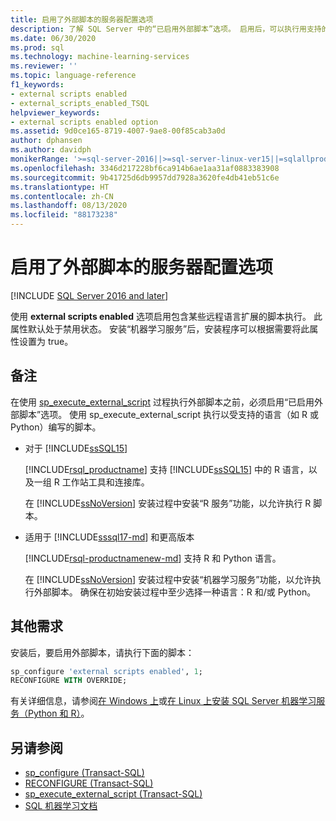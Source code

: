 ```yaml
---
title: 启用了外部脚本的服务器配置选项
description: 了解 SQL Server 中的“已启用外部脚本”选项。 启用后，可以执行用支持的语言（如 R 或 Python）编写的外部脚本。
ms.date: 06/30/2020
ms.prod: sql
ms.technology: machine-learning-services
ms.reviewer: ''
ms.topic: language-reference
f1_keywords:
- external scripts enabled
- external_scripts_enabled_TSQL
helpviewer_keywords:
- external scripts enabled option
ms.assetid: 9d0ce165-8719-4007-9ae8-00f85cab3a0d
author: dphansen
ms.author: davidph
monikerRange: '>=sql-server-2016||>=sql-server-linux-ver15||=sqlallproducts-allversions'
ms.openlocfilehash: 3346d217228bf6ca914b6ae1aa31af0883383908
ms.sourcegitcommit: 9b41725d6db9957dd7928a3620fe4db41eb51c6e
ms.translationtype: HT
ms.contentlocale: zh-CN
ms.lasthandoff: 08/13/2020
ms.locfileid: "88173238"
---
```

# <a name="external-scripts-enabled-server-configuration-option"></a>启用了外部脚本的服务器配置选项
[!INCLUDE [SQL Server 2016 and later](../../includes/applies-to-version/sqlserver2016.md)]

使用 **external scripts enabled** 选项启用包含某些远程语言扩展的脚本执行。 此属性默认处于禁用状态。 安装“机器学习服务”后，安装程序可以根据需要将此属性设置为 true。

## <a name="remarks"></a>备注

在使用 [sp_execute_external_script](../../relational-databases/system-stored-procedures/sp-execute-external-script-transact-sql.md) 过程执行外部脚本之前，必须启用“已启用外部脚本”选项。 使用 sp_execute_external_script 执行以受支持的语言（如 R 或 Python）编写的脚本。 

+ 对于 [!INCLUDE[ssSQL15](../../includes/sssql15-md.md)]

    [!INCLUDE[rsql_productname](../../includes/rsql-productname-md.md)] 支持 [!INCLUDE[ssSQL15](../../includes/sssql15-md.md)] 中的 R 语言，以及一组 R 工作站工具和连接库。

    在 [!INCLUDE[ssNoVersion](../../includes/ssnoversion-md.md)] 安装过程中安装“R 服务”功能，以允许执行 R 脚本。

+ 适用于 [!INCLUDE[sssql17-md](../../includes/sssql17-md.md)] 和更高版本

    [!INCLUDE[rsql-productnamenew-md](../../includes/rsql-productnamenew-md.md)] 支持 R 和 Python 语言。

    在 [!INCLUDE[ssNoVersion](../../includes/ssnoversion-md.md)] 安装过程中安装“机器学习服务”功能，以允许执行外部脚本。 确保在初始安装过程中至少选择一种语言：R 和/或 Python。

## <a name="additional-requirements"></a>其他需求

安装后，要启用外部脚本，请执行下面的脚本：

```sql
sp_configure 'external scripts enabled', 1;
RECONFIGURE WITH OVERRIDE;  
```

有关详细信息，请参阅[在 Windows 上](../../machine-learning/install/sql-machine-learning-services-windows-install.md)或[在 Linux 上安装 SQL Server 机器学习服务（Python 和 R）](../../linux/sql-server-linux-setup-machine-learning-docker.md?toc=/sql/machine-learning/toc.json)。

## <a name="see-also"></a>另请参阅

+ [sp_configure &#40;Transact-SQL&#41;](../../relational-databases/system-stored-procedures/sp-configure-transact-sql.md)
+ [RECONFIGURE (Transact-SQL)](../../t-sql/language-elements/reconfigure-transact-sql.md)
+ [sp_execute_external_script (Transact-SQL)](../../relational-databases/system-stored-procedures/sp-execute-external-script-transact-sql.md)
+ [SQL 机器学习文档](../../machine-learning/index.yml)

